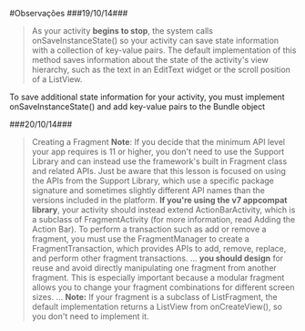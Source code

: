 #Observações
###19/10/14###
>As your activity **begins to stop**, the system calls onSaveInstanceState() so your activity can save state information with a collection of key-value pairs. The default implementation of this method saves information about the state of the activity's view hierarchy, such as the text in an EditText widget or the scroll position of a ListView.

To save additional state information for your activity, you must implement onSaveInstanceState() and add key-value pairs to the Bundle object

###20/10/14###
> Creating a Fragment
>**Note**: If you decide that the minimum API level your app requires is 11 or higher, you don't need to use the Support Library and can instead use the framework's built in Fragment class and related APIs. Just be aware that this lesson is focused on using the APIs from the Support Library, which use a specific package signature and sometimes slightly different API names than the versions included in the platform.
>**If you're using the v7 appcompat library**, your activity should instead extend ActionBarActivity, which is a subclass of FragmentActivity (for more information, read Adding the Action Bar).
>To perform a transaction such as add or remove a fragment, you must use the FragmentManager to create a FragmentTransaction, which provides APIs to add, remove, replace, and perform other fragment transactions.
>... **you should design** for reuse and avoid directly manipulating one fragment from another fragment. This is especially important because a modular fragment allows you to change your fragment combinations for different screen sizes. ...
>**Note:** If your fragment is a subclass of ListFragment, the default implementation returns a ListView from onCreateView(), so you don't need to implement it.